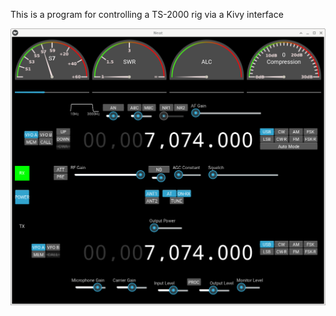 This is a program for controlling a TS-2000 rig via a Kivy interface

![Screenshot of neat](images/screenshot.png)
